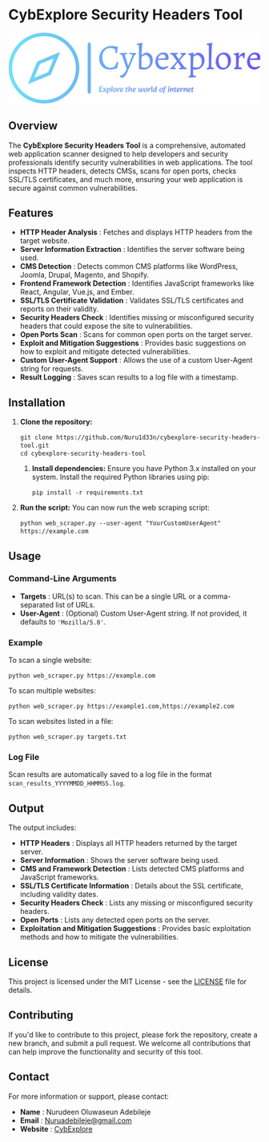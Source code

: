 # CybExplore Security Headers Tool

![CybExplore Logo](assets/cybexplore-logo.png)

## Overview

The **CybExplore Security Headers Tool** is a comprehensive, automated web application scanner designed to help developers and security professionals identify security vulnerabilities in web applications. The tool inspects HTTP headers, detects CMSs, scans for open ports, checks SSL/TLS certificates, and much more, ensuring your web application is secure against common vulnerabilities.

## Features

* **HTTP Header Analysis** : Fetches and displays HTTP headers from the target website.
* **Server Information Extraction** : Identifies the server software being used.
* **CMS Detection** : Detects common CMS platforms like WordPress, Joomla, Drupal, Magento, and Shopify.
* **Frontend Framework Detection** : Identifies JavaScript frameworks like React, Angular, Vue.js, and Ember.
* **SSL/TLS Certificate Validation** : Validates SSL/TLS certificates and reports on their validity.
* **Security Headers Check** : Identifies missing or misconfigured security headers that could expose the site to vulnerabilities.
* **Open Ports Scan** : Scans for common open ports on the target server.
* **Exploit and Mitigation Suggestions** : Provides basic suggestions on how to exploit and mitigate detected vulnerabilities.
* **Custom User-Agent Support** : Allows the use of a custom User-Agent string for requests.
* **Result Logging** : Saves scan results to a log file with a timestamp.

## Installation

1. **Clone the repository:**

   ```
   git clone https://github.com/Nuru1d33n/cybexplore-security-headers-tool.git
   cd cybexplore-security-headers-tool
   ```

   1. **Install dependencies:**
      Ensure you have Python 3.x installed on your system. Install the required Python libraries using pip:

      ```
      pip install -r requirements.txt
      ```
2. **Run the script:**
   You can now run the web scraping script:

   ```
   python web_scraper.py --user-agent "YourCustomUserAgent" https://example.com
   ```

## Usage

### Command-Line Arguments

* **Targets** : URL(s) to scan. This can be a single URL or a comma-separated list of URLs.
* **User-Agent** : (Optional) Custom User-Agent string. If not provided, it defaults to `'Mozilla/5.0'`.

### Example

To scan a single website:

```
python web_scraper.py https://example.com
```

To scan multiple websites:

```
python web_scraper.py https://example1.com,https://example2.com
```

To scan websites listed in a file:

```
python web_scraper.py targets.txt
```

### Log File

Scan results are automatically saved to a log file in the format `scan_results_YYYYMMDD_HHMMSS.log`.

## Output

The output includes:

* **HTTP Headers** : Displays all HTTP headers returned by the target server.
* **Server Information** : Shows the server software being used.
* **CMS and Framework Detection** : Lists detected CMS platforms and JavaScript frameworks.
* **SSL/TLS Certificate Information** : Details about the SSL certificate, including validity dates.
* **Security Headers Check** : Lists any missing or misconfigured security headers.
* **Open Ports** : Lists any detected open ports on the server.
* **Exploitation and Mitigation Suggestions** : Provides basic exploitation methods and how to mitigate the vulnerabilities.

## License

This project is licensed under the MIT License - see the [LICENSE](LICENSE) file for details.

## Contributing

If you'd like to contribute to this project, please fork the repository, create a new branch, and submit a pull request. We welcome all contributions that can help improve the functionality and security of this tool.

## Contact

For more information or support, please contact:

* **Name** : Nurudeen Oluwaseun Adebileje
* **Email** : [Nuruadebileje@gmail.com]()
* **Website** : [CybExplore](https://cybexplore.org)

